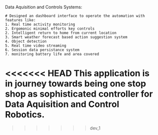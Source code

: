 Data Aquisition and Controls Systems:

    # Designed an dashboard interface to operate the automation with features like:
    1. Real time activity monitoring
    2. Ergomonic minimal efforts key controls
    2. Intelligent return to home from current location
    3. Smart weather forecast based action suggestion system
    4. Object detection
    5. Real time video streaming
    6. Session data persistance system
    7. monitoring battery life and area covered

<<<<<<< HEAD
This application is in journey towards being one stop shop as sophisticated controller for Data Aquisition and Control Robotics.
=======
>>>>>>> dev_1
